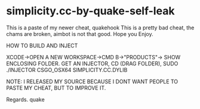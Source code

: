 # simplicity.cc-by-quake-self-leak
This is a paste of my newer cheat, quakehook
This is a pretty bad cheat, the chams are broken, aimbot is not that good.
Hope you Enjoy.

HOW TO BUILD AND INJECT

XCODE->OPEN A NEW WORKSPACE->CMD B->"PRODUCTS"-> SHOW ENCLOSING FOLDER.
GET AN INJECTOR, CD (DRAG FOLDER), SUDO ./INJECTOR CSGO_OSX64 SIMPLICITY.CC.DYLIB


NOTE: I RELEASED MY SOURCE BECAUSE I DONT WANT PEOPLE TO PASTE MY CHEAT, BUT TO IMPROVE IT.

Regards. quake

